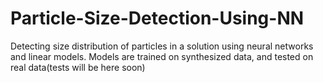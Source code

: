# Particle-Size-Detection-Using-NN
Detecting size distribution of particles in a solution using neural networks and linear models. 
Models are trained on synthesized data, and tested on real data(tests will be here soon)
